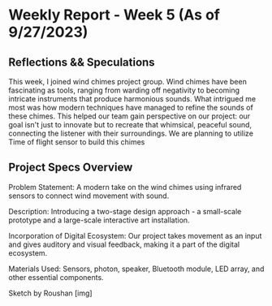 # Weekly Report - Week 5 (As of 9/27/2023)

## Reflections && Speculations
This week, I joined wind chimes project group. Wind chimes have been fascinating as tools, ranging from warding off negativity to becoming intricate instruments that produce harmonious sounds. What intrigued me most was how modern techniques have managed to refine the sounds of these chimes. This helped our team gain perspective on our project: our goal isn't just to innovate but to recreate that whimsical, peaceful sound, connecting the listener with their surroundings. We are planning to utilize Time of flight sensor to build this chimes

## Project Specs Overview

Problem Statement: A modern take on the wind chimes using infrared sensors to connect wind movement with sound.

Description: Introducing a two-stage design approach - a small-scale prototype and a large-scale interactive art installation.

Incorporation of Digital Ecosystem: Our project takes movement as an input and gives auditory and visual feedback, making it a part of the digital ecosystem.

Materials Used: Sensors, photon, speaker, Bluetooth module, LED array, and other essential components.

Sketch by Roushan 
[img]

